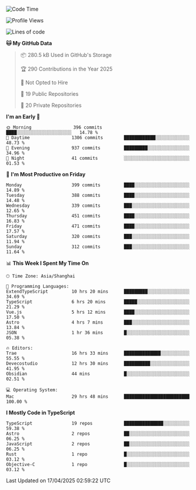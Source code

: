 <!--START_SECTION:waka-->
![Code Time](http://img.shields.io/badge/Code%20Time-3%2C343%20hrs%201%20min-blue)

![Profile Views](http://img.shields.io/badge/Profile%20Views-0-blue)

![Lines of code](https://img.shields.io/badge/From%20Hello%20World%20I%27ve%20Written-2.9%20million%20lines%20of%20code-blue)

**🐱 My GitHub Data** 

> 📦 280.5 kB Used in GitHub's Storage 
 > 
> 🏆 290 Contributions in the Year 2025
 > 
> 🚫 Not Opted to Hire
 > 
> 📜 19 Public Repositories 
 > 
> 🔑 20 Private Repositories 
 > 
**I'm an Early 🐤** 

```text
🌞 Morning                396 commits         ████░░░░░░░░░░░░░░░░░░░░░   14.78 % 
🌆 Daytime                1306 commits        ████████████░░░░░░░░░░░░░   48.73 % 
🌃 Evening                937 commits         █████████░░░░░░░░░░░░░░░░   34.96 % 
🌙 Night                  41 commits          ░░░░░░░░░░░░░░░░░░░░░░░░░   01.53 % 
```
📅 **I'm Most Productive on Friday** 

```text
Monday                   399 commits         ████░░░░░░░░░░░░░░░░░░░░░   14.89 % 
Tuesday                  388 commits         ████░░░░░░░░░░░░░░░░░░░░░   14.48 % 
Wednesday                339 commits         ███░░░░░░░░░░░░░░░░░░░░░░   12.65 % 
Thursday                 451 commits         ████░░░░░░░░░░░░░░░░░░░░░   16.83 % 
Friday                   471 commits         ████░░░░░░░░░░░░░░░░░░░░░   17.57 % 
Saturday                 320 commits         ███░░░░░░░░░░░░░░░░░░░░░░   11.94 % 
Sunday                   312 commits         ███░░░░░░░░░░░░░░░░░░░░░░   11.64 % 
```


📊 **This Week I Spent My Time On** 

```text
🕑︎ Time Zone: Asia/Shanghai

💬 Programming Languages: 
ExtendTypeScript         10 hrs 20 mins      █████████░░░░░░░░░░░░░░░░   34.69 % 
TypeScript               6 hrs 20 mins       █████░░░░░░░░░░░░░░░░░░░░   21.29 % 
Vue.js                   5 hrs 12 mins       ████░░░░░░░░░░░░░░░░░░░░░   17.50 % 
Astro                    4 hrs 7 mins        ███░░░░░░░░░░░░░░░░░░░░░░   13.84 % 
JSON                     1 hr 36 mins        █░░░░░░░░░░░░░░░░░░░░░░░░   05.38 % 

🔥 Editors: 
Trae                     16 hrs 33 mins      ██████████████░░░░░░░░░░░   55.55 % 
Devecostudio             12 hrs 30 mins      ██████████░░░░░░░░░░░░░░░   41.95 % 
Obsidian                 44 mins             █░░░░░░░░░░░░░░░░░░░░░░░░   02.51 % 

💻 Operating System: 
Mac                      29 hrs 48 mins      █████████████████████████   100.00 % 
```

**I Mostly Code in TypeScript** 

```text
TypeScript               19 repos            ███████████████░░░░░░░░░░   59.38 % 
Astro                    2 repos             ██░░░░░░░░░░░░░░░░░░░░░░░   06.25 % 
JavaScript               2 repos             ██░░░░░░░░░░░░░░░░░░░░░░░   06.25 % 
Rust                     1 repo              █░░░░░░░░░░░░░░░░░░░░░░░░   03.12 % 
Objective-C              1 repo              █░░░░░░░░░░░░░░░░░░░░░░░░   03.12 % 
```




 Last Updated on 17/04/2025 02:59:22 UTC
<!--END_SECTION:waka-->